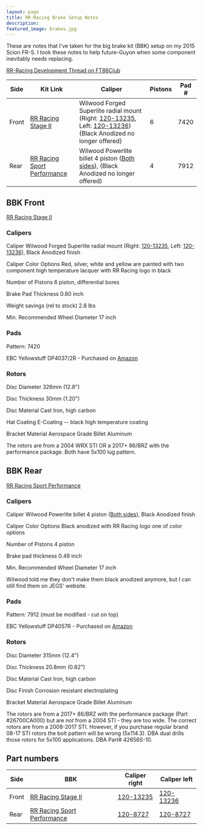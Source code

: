 ```yaml
---
layout: page
title: RR-Racing Brake Setup Notes
description: 
featured_image: brakes.jpg
---
```

 
These are notes that I've taken for the big brake kit (BBK) setup on my 2015 Scion FR-S. I took these notes to help future-Guyon when some component inevitably needs replacing.

[RR-Racing Development Thread on FT86Club](http://www.ft86club.com/forums/showthread.php?t=90379\&highlight=piston)

| Side  | Kit Link | Caliper | Pistons | Pad # |
| --- | --- | --- | --- | --- |
| Front | [RR Racing Stage II](https://www.rr-racing.com/BRZ-and-FR-S-Front-Big-Brake-Kit-p/gt86fbk002.htm) | Wilwood Forged Superlite radial mount (Right: [120-13235](https://wilwood.com/Calipers/CaliperProd?itemno=120-13235), Left: [120-13236](https://wilwood.com/Calipers/CaliperProd?itemno=120-13236)) (Black Anodized no longer offered) | 6 | 7420 |
| Rear  | [RR Racing Sport Performance](https://www.rr-racing.com/BRZ-and-FR-S-Competition-Rear-Big-Brake-Kit-p/gt86rbk002.htm) | Wilwood Powerlite billet 4 piston ([Both sides](https://wilwood.com/Calipers/CaliperProd?itemno=120-8728)), (Black Anodized no longer offered) | 4 | 7912 |

## BBK Front

[RR Racing Stage II](https://www.rr-racing.com/BRZ-and-FR-S-Front-Big-Brake-Kit-p/gt86fbk002.htm)

### Calipers

Caliper Wilwood Forged Superlite radial mount (Right: [120-13235](https://wilwood.com/Calipers/CaliperProd?itemno=120-13235), Left: [120-13236](https://wilwood.com/Calipers/CaliperProd?itemno=120-13236)), Black Anodized finish

Caliper Color Options Red, silver, white and yellow are painted with two component high temperature lacquer with RR Racing logo in black

Number of Pistons 6 piston, differential bores

Brake Pad Thickness 0.80 inch

Weight savings (rel to stock) 2.8 lbs

Min. Recommended Wheel Diameter 17 inch

### Pads

Pattern: 7420

EBC Yellowstuff DP4037/2R - Purchased on [Amazon](https://www.amazon.com/gp/product/B007CHRGRE/)

### Rotors

Disc Diameter 326mm (12.8")

Disc Thickness 30mm (1.20")

Disc Material Cast Iron, high carbon

Hat Coating E-Coating -- black high temperature coating

Bracket Material Aerospace Grade Billet Aluminum

The rotors are from a 2004 WRX STI OR a 2017+ 86/BRZ with the performance package. Both have 5x100 lug pattern.

## BBK Rear

[RR Racing Sport Performance](https://www.rr-racing.com/BRZ-and-FR-S-Competition-Rear-Big-Brake-Kit-p/gt86rbk002.htm)

### Calipers

Caliper Wilwood Powerlite billet 4 piston ([Both sides](https://wilwood.com/Calipers/CaliperProd?itemno=120-8728)), Black Anodized finish

Caliper Color Options Black anodized with RR Racing logo one of color options

Number of Pistons 4 piston

Brake pad thickness 0.49 inch

Min. Recommended Wheel Diameter 17 inch

Wilwood told me they don't make them black anodized anymore, but I can still find them on JEGS' website.

### Pads

Pattern: 7912 (must be modified - cut on top)

EBC Yellowstuff DP4057R - Purchased on [Amazon](https://www.amazon.com/gp/product/B01N3MFCZP)

### Rotors

Disc Diameter 315mm (12.4")

Disc Thickness 20.8mm (0.82")

Disc Material Cast Iron, high carbon

Disc Finish Corrosion resistant electroplating

Bracket Material Aerospace Grade Billet Aluminum

The rotors are from a 2017+ 86/BRZ with the performance package (Part #26700CA000) but are *not* from a 2004 STI - they are too wide. The correct rotors are from a 2008-2017 STI. However, if you purchase regular brand 08-17 STI rotors the bolt pattern will be wrong (5x114.3). DBA dual drills those rotors for 5x100 applications. DBA Part# 42656S-10.

## Part numbers

| Side | BBK | Caliper right | Caliper left |
| --- | --- | --- | --- |
| Front | [RR Racing Stage II](https://www.rr-racing.com/BRZ-and-FR-S-Front-Big-Brake-Kit-p/gt86fbk002.htm) | [120-13235](https://wilwood.com/Calipers/CaliperProd?itemno=120-13235) | [120-13236](https://wilwood.com/Calipers/CaliperProd?itemno=120-13236)
| Rear | [RR Racing Sport Performance](https://www.rr-racing.com/BRZ-and-FR-S-Competition-Rear-Big-Brake-Kit-p/gt86rbk002.htm)| [120-8727](https://wilwood.com/Calipers/CaliperProd?itemno=120-8727) | [120-8727](https://wilwood.com/Calipers/CaliperProd?itemno=120-8727)